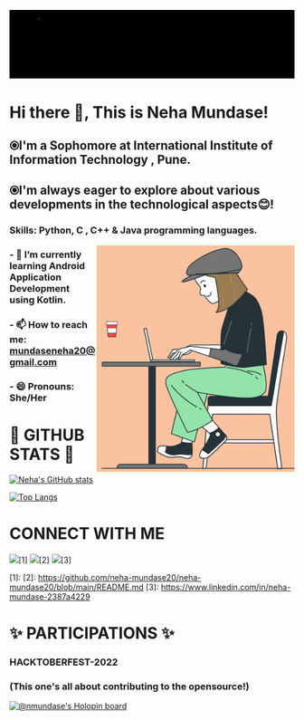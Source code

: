 
![](https://github.com/neha-mundase20/GIPHY/blob/main/ezgif.com-gif-maker.gif)

<p align="center">
  
#  **Hi there 👋, This is Neha Mundase!**
  
</p>


## ⦿I'm a Sophomore at International Institute of Information Technology , Pune.

## ⦿I'm always eager to explore about various developments in the technological aspects😊!

### Skills: Python, C , C++ & Java programming languages.


<img align="right" width="350" height="400" src="https://github.com/neha-mundase20/GIPHY/blob/main/ezgif.com-gif-maker_programming.gif">



### - 🌱 I’m currently learning Android Application Development using Kotlin. 
### - 📫 How to reach me: mundaseneha20@gmail.com 
### - 😄 Pronouns: She/Her 

# 🚩  GITHUB STATS  🚩

[![Neha's GitHub stats](https://github-readme-stats.vercel.app/api?username=neha-mundase20&theme=codeSTACKr&show_icons=true)](https://github.com/anuraghazra/github-readme-stats)

[![Top Langs](https://github-readme-stats.vercel.app/api/top-langs/?username=neha-mundase20&theme=codeSTACKr&show_icons=true)](https://github.com/neha-mundase20/github-readme-stats)

# CONNECT WITH ME  
![](https://img.shields.io/badge/Gmail-D14836?style=for-the-badge&logo=gmail&logoColor=white)[1]
![](https://img.shields.io/badge/GitHub-100000?style=for-the-badge&logo=github&logoColor=white)[2]
![](https://img.shields.io/badge/LinkedIn-0077B5?style=for-the-badge&logo=linkedin&logoColor=white)[3]

[1]: 
[2]: https://github.com/neha-mundase20/neha-mundase20/blob/main/README.md
[3]: https://www.linkedin.com/in/neha-mundase-2387a4229



# ✨  PARTICIPATIONS  ✨

### HACKTOBERFEST-2022
### (This one's all about contributing to the opensource!)

[![@nmundase's Holopin board](https://holopin.me/nmundase)](https://holopin.io/@nmundase)
